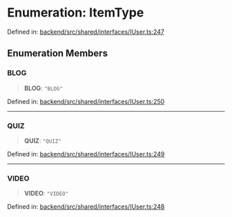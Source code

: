 # Enumeration: ItemType

Defined in: [backend/src/shared/interfaces/IUser.ts:247](https://github.com/continuousactivelearning/cal/blob/5ae0447098795fdcf3a415f0360ebe51565b6949/backend/src/shared/interfaces/IUser.ts#L247)

## Enumeration Members

### BLOG

> **BLOG**: `"BLOG"`

Defined in: [backend/src/shared/interfaces/IUser.ts:250](https://github.com/continuousactivelearning/cal/blob/5ae0447098795fdcf3a415f0360ebe51565b6949/backend/src/shared/interfaces/IUser.ts#L250)

***

### QUIZ

> **QUIZ**: `"QUIZ"`

Defined in: [backend/src/shared/interfaces/IUser.ts:249](https://github.com/continuousactivelearning/cal/blob/5ae0447098795fdcf3a415f0360ebe51565b6949/backend/src/shared/interfaces/IUser.ts#L249)

***

### VIDEO

> **VIDEO**: `"VIDEO"`

Defined in: [backend/src/shared/interfaces/IUser.ts:248](https://github.com/continuousactivelearning/cal/blob/5ae0447098795fdcf3a415f0360ebe51565b6949/backend/src/shared/interfaces/IUser.ts#L248)
